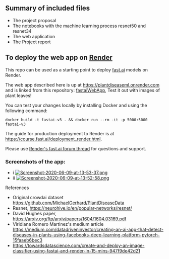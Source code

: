 
## Summary of included files

- The project proposal
- The notebooks with the machine learning process resnet50 and resnet34
- The web application
- The Project report



## To deploy the web app on [Render](https://render.com)

This repo can be used as a starting point to deploy [fast.ai](https://github.com/fastai/fastai) models on Render.

The web app described here is up at https://plantdiseaseml.onrender.com and is linked from this repository: [fastaiWebApp](https://github.com/rapha18th/fastaiWebApp.git), Test it out with images of plant leaves! 

You can test your changes locally by installing Docker and using the following command:

```
docker build -t fastai-v3 . && docker run --rm -it -p 5000:5000 fastai-v3
```

The guide for production deployment to Render is at https://course.fast.ai/deployment_render.html.

Please use [Render's fast.ai forum thread](https://forums.fast.ai/t/deployment-platform-render/33953) for questions and support.

### Screenshots of the app:
- i
[![Screenshot-2020-06-09-at-13-53-37.png](https://i.postimg.cc/3xmfPL3s/Screenshot-2020-06-09-at-13-53-37.png)](https://postimg.cc/BjZCFBLp)
- ii
[![Screenshot-2020-06-09-at-13-52-58.png](https://i.postimg.cc/rFdP9V3F/Screenshot-2020-06-09-at-13-52-58.png)](https://postimg.cc/mtsjLsT0)


References
- Original crowdai dataset https://github.com/MichaelGerhard/PlantDiseaseData
- Resnet, https://neurohive.io/en/popular-networks/resnet/
-  David Hughes paper, https://arxiv.org/ftp/arxiv/papers/1604/1604.03169.pdf
- Viridiana Romero Martinez's medium article https://medium.com/datadriveninvestor/creating-an-ai-app-that-detect-diseases-in-plants-using-facebooks-deep-learning-platform-pytorch-15faaeb6bec3
- https://towardsdatascience.com/create-and-deploy-an-image-classifier-using-fastai-and-render-in-15-mins-947f9de42d21